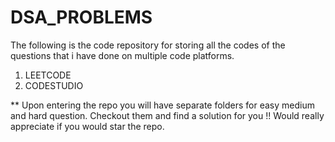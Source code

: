# DSA_PROBLEMS

The following is the code repository for storing all the codes of the questions that i have done on multiple code platforms.

1. LEETCODE
2. CODESTUDIO

** Upon entering the repo you will have separate folders for easy medium and hard question. Checkout them and find a solution for you !!
Would really appreciate if you would star the repo.
